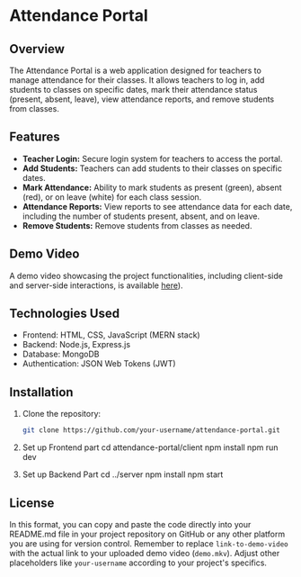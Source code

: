 # Attendance Portal

## Overview
The Attendance Portal is a web application designed for teachers to manage attendance for their classes. It allows teachers to log in, add students to classes on specific dates, mark their attendance status (present, absent, leave), view attendance reports, and remove students from classes.

## Features
- **Teacher Login:** Secure login system for teachers to access the portal.
- **Add Students:** Teachers can add students to their classes on specific dates.
- **Mark Attendance:** Ability to mark students as present (green), absent (red), or on leave (white) for each class session.
- **Attendance Reports:** View reports to see attendance data for each date, including the number of students present, absent, and on leave.
- **Remove Students:** Remove students from classes as needed.

## Demo Video
A demo video showcasing the project functionalities, including client-side and server-side interactions, is available [here]([https://github.com/abhinav2-3/attendance-portal/raw/master/Attendance%20Portal.mp4])).

## Technologies Used
- Frontend: HTML, CSS, JavaScript (MERN stack)
- Backend: Node.js, Express.js
- Database: MongoDB
- Authentication: JSON Web Tokens (JWT)

## Installation
1. Clone the repository:
   ```bash
   git clone https://github.com/your-username/attendance-portal.git
2. Set up Frontend part
cd attendance-portal/client
npm install
npm run dev

3. Set up Backend Part
cd ../server
npm install
npm start


## License
In this format, you can copy and paste the code directly into your README.md file in your project repository on GitHub or any other platform you are using for version control. Remember to replace `link-to-demo-video` with the actual link to your uploaded demo video (`demo.mkv`). Adjust other placeholders like `your-username` according to your project's specifics.

